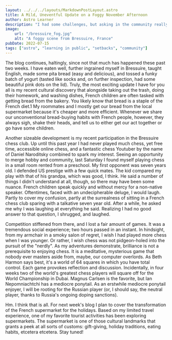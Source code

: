 ```yaml
---
layout: ../../../layouts/MarkdownPostLayout.astro
title: A Mild, Uneventful Update on a Foggy November Afternoon
author: Astro Learner
description: "I had some challenges, but asking in the community really helped!"
image: 
    url: "/bressuire_fog.jpg"
    alt: "A foggy scene from Bressuire, France"
pubDate: 2022-07-15
tags: ["astro", "learning in public", "setbacks", "community"]
---
```

 The blog continues, haltingly, since not that much has happened these past two weeks. I have eaten well, further ingrained myself in Bressuire, taught English, made some pita bread (easy and delicious), and tossed a funky batch of yogurt (tasted like socks and, on further inspection, had some beautiful pink dots on the lid). Truly, the most exciting update I have for you all is my recent cultural discovery that alongside taking out the trash, doing their homework, and washing dishes, French children are often tasked with getting bread from the bakery. You likely know that bread is a staple of the French diet.1 My roommates and I mostly get our bread from the local supermarket because it's cheaper and more efficient. Whenever we share our unconventional bread-buying habits with French people, however, they always sigh, shake their heads, and tell us to either get our act together or go have some children.

Another sizeable development is my recent participation in the Bressuire chess club. Up until this past year I had never played much chess, yet free time, accessible online chess, and a fantastic chess Youtuber by the name of Daniel Naroditsky combined to spark my interest. Seeing an opportunity to merge hobby and community, last Saturday I found myself playing chess in a small room rented from a preschool. My first opponent was seven years old. I defended US prestige with a few quick mates. The kid compared my play with that of his grandpa, which was good, I think. He said a number of things I didn't understand at all, though, so there may have been some nuance. French children speak quickly and without mercy for a non-native speaker. Oftentimes, faced with an undecipherable deluge, I would laugh. Partly to cover my confusion, partly at the surrealness of sitting in a French chess club sparing with a talkative seven year old. After a while, he asked me why I was laughing at everything he said. Realizing I had no good answer to that question, I shrugged, and laughed.

Competition stiffened from there, and I lost a fair amount of games. It was a tremendous social experience; two hours passed in an instant. In hindsight, from my armchair in a smoky salon of regret, I wish I had played more chess when I was younger. Or rather, I wish chess was not pidgeon-holed into the pursuit of the "nerdly". As my adventures demonstrate, brilliance is not a prerequisite to enjoying chess. It is a meditative, mysterious game that nobody ever masters aside from, maybe, our computer overlords. As Beth Harmon says best, it's a world of 64 squares in which you have total control. Each game provokes reflection and discussion. Incidentally, in four weeks two of the world's greatest chess players will square off for the World Championship in Dubai. Magnus Carlsen is the favorite, but Ian Nepomniachtchi has a mediocre ponytail. As an erstwhile mediocre ponytail enjoyer, I will be rooting for the Russian player (or, I should say, the neutral player, thanks to Russia's ongoing doping sanctions).

Hm. I think that is all. For next week's blog I plan to cover the transformation of the French supermarket for the holidays. Based on my limited travel experience, one of my favorite tourist activities has been exploring supermarkets. The supermarket is one of those cultural landmarks that grants a peek at all sorts of customs: gift-giving, holiday traditions, eating habits, etcetera etcetera. Stay tuned! 